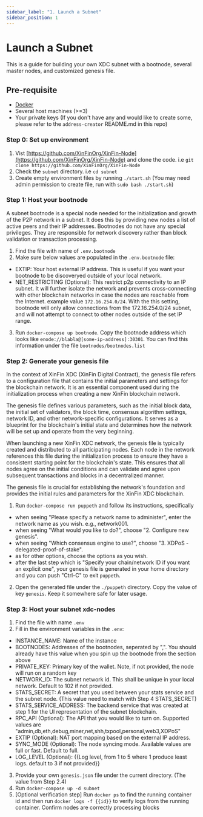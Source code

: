 ```yaml
---
sidebar_label: "1. Launch a Subnet"
sidebar_position: 1
---
```


# Launch a Subnet

This is a guide for building your own XDC subnet with a bootnode, several master nodes, and customized genesis file.

## Pre-requisite
- [Docker](https://docs.docker.com/get-docker/)
- Several host machines (>=3)
- Your private keys (If you don't have any and would like to create some, please refer to the `address-creator` README.md in this repo)

### Step 0: Set up environment
1. Vist [https://github.com/XinFinOrg/XinFin-Node](https://github.com/XinFinOrg/XinFin-Node) and clone the code. i.e `git clone https://github.com/XinFinOrg/XinFin-Node`
2. Check the `subnet` directory. i.e `cd subnet`
3. Create empty environment files by running `./start.sh` (You may need admin permission to create file, run with `sudo bash ./start.sh`)

### Step 1: Host your bootnode
A subnet bootnode is a special node needed for the initialization and growth of the P2P network in a subnet. It does this by providing new nodes a list of active peers and their IP addresses. Bootnodes do not have any special privileges. They are responsible for network discovery rather than block validation or transaction processing.

1. Find the file with name of `.env.bootnode`
2. Make sure below values are populated in the `.env.bootnode` file:
  - EXTIP: Your host external IP address. This is useful if you want your bootnode to be discoveryed outside of your local network.
  - NET_RESTRICTING (Optional): This restrict p2p connectivity to an IP subnet. It will further isolate the network and prevents cross-connecting with other blockchain networks in case the nodes are reachable from the Internet. example value `172.16.254.0/24`. With the this setting, bootnode will only allow connections from the 172.16.254.0/24 subnet, and will not attempt to connect to other nodes outside of the set IP range.
3. Run `docker-compose up bootnode`. Copy the bootnode address which looks like `enode://blabla@[some-ip-address]:30301`. You can find this information under the file `bootnodes/bootnodes.list`

### Step 2: Generate your genesis file
In the context of XinFin XDC (XinFin Digital Contract), the genesis file refers to a configuration file that contains the initial parameters and settings for the blockchain network. It is an essential component used during the initialization process when creating a new XinFin blockchain network.

The genesis file defines various parameters, such as the initial block data, the initial set of validators, the block time, consensus algorithm settings, network ID, and other network-specific configurations. It serves as a blueprint for the blockchain's initial state and determines how the network will be set up and operate from the very beginning.

When launching a new XinFin XDC network, the genesis file is typically created and distributed to all participating nodes. Each node in the network references this file during the initialization process to ensure they have a consistent starting point for the blockchain's state. This ensures that all nodes agree on the initial conditions and can validate and agree upon subsequent transactions and blocks in a decentralized manner.

The genesis file is crucial for establishing the network's foundation and provides the initial rules and parameters for the XinFin XDC blockchain.

1. Run `docker-compose run puppeth` and follow its instructions, specifically
  - when seeing "Please specify a network name to administer", enter the network name as you wish. e.g., network001.
  - when seeing "What would you like to do?", choose "2. Configure new genesis".
  - when seeing "Which consensus engine to use?", choose "3. XDPoS - delegated-proof-of-stake".
  - as for other options, choose the options as you wish.
  - after the last step which is "Specify your chain/network ID if you want an explicit one", your genesis file is generated in your home directory and you can push "Ctrl-C" to exit `puppeth`.
2. Open the generated file under the `./puppeth` directory. Copy the value of key `genesis`. Keep it somewhere safe for later usage.

### Step 3: Host your subnet xdc-nodes
1. Find the file with name `.env`
2. Fill in the environment variables in the `.env`:
  - INSTANCE_NAME: Name of the instance
  - BOOTNODES: Addresses of the bootnodes, seperated by ",". You should already have this value when you spin up the bootnode from the section above
  - PRIVATE_KEY: Primary key of the wallet. Note, if not provided, the node will run on a random key
  - NETWORK_ID: The subnet network id. This shall be unique in your local network. Default to 102 if not provided.
  - STATS_SECRET: A secret that you used between your stats service and the subnet node. (This value need to match with Step 4 STATS_SECRET)
  - STATS_SERVICE_ADDRESS: The backend service that was created at step 1 for the UI representation of the subnet blockchain.
  - RPC_API (Optional): The API that you would like to turn on. Supported values are "admin,db,eth,debug,miner,net,shh,txpool,personal,web3,XDPoS"
  - EXTIP (Optional): NAT port mapping based on the external IP address.
  - SYNC_MODE (Optional): The node syncing mode. Available values are full or fast. Default to full.
  - LOG_LEVEL (Optional): {{Log level, from 1 to 5 where 1 produce least logs. default to 3 if not provided}}
3. Provide your own `genesis.json` file under the current directory. (The value from Step 2.4)
4. Run `docker-compose up -d subnet`
5. [Optional verification step] Run `docker ps` to find the running container id and then run `docker logs -f {{id}}` to verify logs from the running container. Confirm nodes are correctly processing blocks